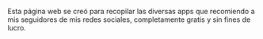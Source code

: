 Esta página web se creó para recopilar las diversas apps que recomiendo a mis seguidores de mis redes sociales, completamente
gratis y sin fines de lucro.
